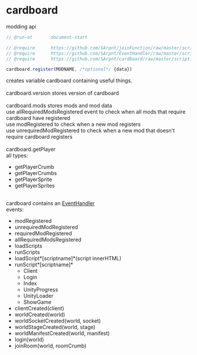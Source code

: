 # cardboard

modding api

```js
// @run-at       document-start

// @require      https://github.com/SArpnt/joinFunction/raw/master/script.js
// @require      https://github.com/SArpnt/EventHandler/raw/master/script.js
// @require      https://github.com/SArpnt/cardboard/raw/master/script.user.js

cardboard.register(MODNAME, /*optional*/ {data})
```

creates variable cardboard containing useful things.\
\
cardboard.version stores version of cardboard\
\
cardboard.mods stores mods and mod data\
use allRequiredModsRegistered event to check when all mods that require cardboard have registered\
use modRegistered to check when a new mod registers\
use unrequiredModRegistered to check when a new mod that doesn't require cardboard registers\
\
cardboard.getPlayer\
all types:

- getPlayerCrumb
- getPlayerCrumbs
- getPlayerSprite
- getPlayerSprites

\
cardboard contains an [EventHandler](https://cdn.jsdelivr.net/gh/sarpnt/EventHandler/script.min.js)\
events:

- modRegistered
- unrequiredModRegistered
- requiredModRegistered
- allRequiredModsRegistered
- loadScripts
- runScripts
- loadScript*\[scriptname\]*(script innerHTML)
- runScript*\[scriptname\]*
  - Client
  - Login
  - Index
  - UnityProgress
  - UnityLoader
  - ShowGame
- clientCreated(client)
- worldCreated(world)
- worldSocketCreated(world, socket)
- worldStageCreated(world, stage)
- worldManifestCreated(world, manifest)
- login(world)
- joinRoom(world, roomCrumb)
